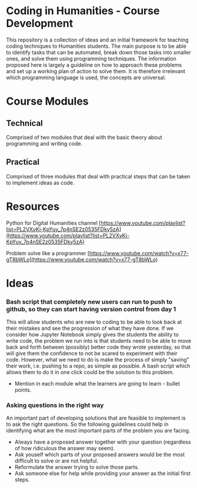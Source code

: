 # Coding in Humanities - Course Development

This repository is a collection of ideas and an initial framework for teaching coding techniques to Humanities students. The main purpose is to be able to identify tasks that can be automated, break down those tasks into smaller ones, and solve them using programming techniques. The information proposed here is largely a guideline on how to approach these problems and set up a working plan of action to solve them. It is therefore irrelevant which programming language is used, the concepts are universal.

# Course Modules
## Technical
Comprised of two modules that deal with the basic theory about programming and writing code.

## Practical
Comprised of three modules that deal with practical steps that can be taken to implement ideas as code.

# Resources

Python for Digital Humanities channel [https://www.youtube.com/playlist?list=PL2VXyKi-KpYuy_7p4nSE2z0535FDky5zA](https://www.youtube.com/playlist?list=PL2VXyKi-KpYuy_7p4nSE2z0535FDky5zA)

Problem solve like a programmer [https://www.youtube.com/watch?v=x77-gT8bWLo](https://www.youtube.com/watch?v=x77-gT8bWLo)

# Ideas
### Bash script that completely new users can run to push to github, so they can start having version control from day 1
This will allow students who are new to coding to be able to look back at their mistakes and see the progression of what they have done. If we consider how Jupyter Notebook simply gives the students the ability to write code, the problem we run into is that students need to be able to move back and forth between (possibly) better code they wrote yesterday, so that will give them the confidence to not be scared to experiment with their code. However, what we need to do is make the process of simply "saving" their work, i.e. pushing to a repo, as simple as possible. A bash script which allows them to do it in one click could be the solution to this problem.

 - Mention in each module what the learners are going to learn - bullet points.
 
 ### Asking questions in the right way
 An important part of developing solutions that are feasible to implement is to ask the right questions. So the following guidelines could help in identifying what are the most important parts of the problem you are facing. 
  - Always have a proposed answer together with your question (regardless of how ridiculous the answer may seem).
  - Ask youself which parts of your proposed answers would be the most difficult to solve or are not helpful.
  - Reformulate the answer trying to solve those parts.
  - Ask someone else for help while providing your answer as the initial first steps.
